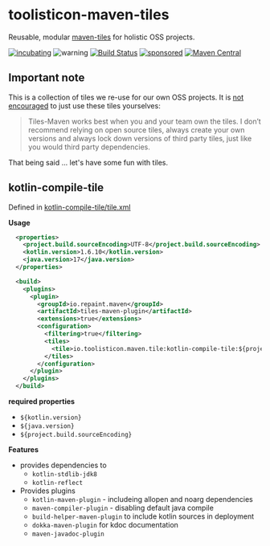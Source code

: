 # toolisticon-maven-tiles

Reusable, modular [maven-tiles](https://github.com/repaint-io/maven-tiles) for holistic OSS projects.

[![incubating](https://img.shields.io/badge/lifecycle-INCUBATING-orange.svg)](https://github.com/holisticon#open-source-lifecycle)
![warning](https://img.shields.io/badge/WARNING-internal%20use%20only-red)
[![Build Status](https://github.com/toolisticon/maven-tiles/workflows/Development%20branches/badge.svg)](https://github.com/toolisticon/maven-tiles/actions)
[![sponsored](https://img.shields.io/badge/sponsoredBy-Holisticon-RED.svg)](https://holisticon.de/)
[![Maven Central](https://maven-badges.herokuapp.com/maven-central/io.toolisticon.maven/maven-tiles/badge.svg)](https://maven-badges.herokuapp.com/maven-central/io.toolisticon.maven/maven-tiles)

## Important note

This is a collection of tiles we re-use for our own OSS projects. It is [not encouraged](https://github.com/repaint-io/maven-tiles#final-notes) to just use these tiles yourselves:

> Tiles-Maven works best when you and your team own the tiles. I don’t recommend relying on open source tiles, always create your own versions and always lock down versions of third party tiles, just like you would third party dependencies.

That being said ... let's have some fun with tiles.

## kotlin-compile-tile

Defined in [kotlin-compile-tile/tile.xml](/kotlin-compile-tile/tile.xml)

**Usage**

```xml
  <properties>
    <project.build.sourceEncoding>UTF-8</project.build.sourceEncoding>
    <kotlin.version>1.6.10</kotlin.version>
    <java.version>17</java.version>
  </properties>

  <build>
    <plugins>
      <plugin>
        <groupId>io.repaint.maven</groupId>
        <artifactId>tiles-maven-plugin</artifactId>
        <extensions>true</extensions>
        <configuration>
          <filtering>true</filtering>
          <tiles>
            <tile>io.toolisticon.maven.tile:kotlin-compile-tile:${project.parent.version}</tile>
          </tiles>
        </configuration>
      </plugin>
    </plugins>
  </build>
```

**required properties**

* `${kotlin.version}`
* `${java.version}`
* `${project.build.sourceEncoding}` 

**Features**

* provides dependencies to
  * `kotlin-stdlib-jdk8`
  * `kotlin-reflect`
* Provides plugins 
  * `kotlin-maven-plugin` - includeing allopen and noarg dependencies
  * `maven-compiler-plugin` - disabling default java compile
  * `build-helper-maven-plugin` to include kotlin sources in deployment
  * `dokka-maven-plugin` for kdoc documentation 
  * `maven-javadoc-plugin`
